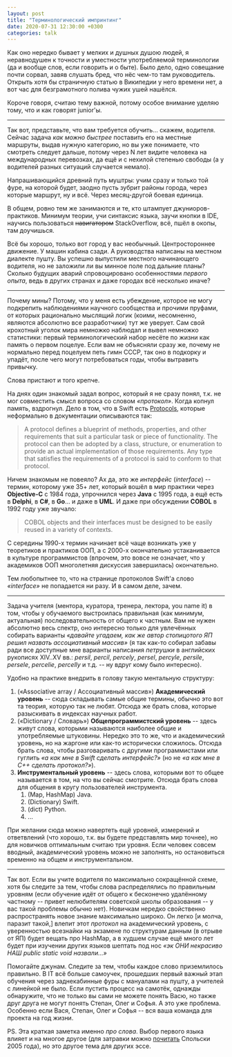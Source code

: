 ```yaml
---
layout: post
title: "Терминологический импринтинг"
date: 2020-07-31 12:30:00 +0300
categories: talk
---
```


Как оно нередко бывает у мелких и душных душою людей, я неравнодушен к точности и уместности употребляемой терминологии (да и вообще слов, если говорить и о быте). Было дело, одно совещание почти сорвал, завяв слушать бред, что нёс чем-то там руководитель. Открыть хотя бы страничную статью в Википедии у него времени нет, а вот час для безграмотного полива чужих ушей нашёлся.

Короче говоря, считаю тему важной, потому особое внимание уделяю тому, что и как говорят junior'ы.

---

Так вот, представьте, что вам требуется обучить... скажем, водителя. Сейчас задача *как можно быстрее* поставить его на местные маршруты, выдав нужную категорию, но вы уже понимаете, что смотреть следует дальше, потому через N лет видите человека на международных перевозках, да ещё и с нехилой степенью свободы (а у водителей разных ситуаций случается немало).

Напрашивающийся древний путь муштры: учим сразу и только той фуре, на которой будет, заодно пусть зубрит районы города, через которые маршрут, ну и всё. Через месяц-другой боевая единица.

В общем, ровно тем же занимаются и те, кто штампует джуниоров-практиков. Минимум теории, учи синтаксис языка, заучи кнопки в IDE, научись пользоваться <del>навигатором</del> StackOverflow, всё, пшёл в окопы, там доучишься.

Всё бы хорошо, только вот город у вас необычный. Центростороннее движение. У машин кабина сзади. А руководства написаны на местном диалекте пушту. Вы успешно выпустили местного начинающего водителя, но не заложили ли вы минное поле под дальние планы? Сколько будущих аварий спровоцировано особенностями *первого опыта*, ведь в других странах и даже городах всё несколько иначе?

---

Почему мины? Потому, что у меня есть убеждение, которое не могу подкрепить наблюдениями научного сообщества и прочими пруфами, от которых рационально мыслящий логик (коими, несомненно, являются абсолютно все разработчики) тут же уверует. Cам свой крохотный уголок мира немножко наблюдал и вывел немножко статистики: первый терминологический набор несёте по жизни как память о первом поцелуе. Если вам не объясняли сразу же, почему не нормально перед поцелуем петь гимн СССР, так оно в подкорку и упадёт, после чего могут потребоваться годы, чтобы вытравить привычку.

Слова пристают и того крепче.

На днях один знакомый задал вопрос, который я не сразу понял, т.к. не мог совместить смысл вопроса со словом *«протокол»*. Когда копнул память, вздрогнул. Дело в том, что в Swift есть [Protocols](https://docs.swift.org/swift-book/LanguageGuide/Protocols.html), которые неформально в документации описываются так:
> A protocol defines a blueprint of methods, properties, and other requirements that suit a particular task or piece of functionality. The protocol can then be adopted by a class, structure, or enumeration to provide an actual implementation of those requirements. Any type that satisfies the requirements of a protocol is said to conform to that protocol.

Ничем знакомым не повеяло? Ах да, это же *интерфейс* (*interface*) -- термин, которому уже 35+ лет, который вошёл в мир практики через **Objective-C** с 1984 года, упрочнился через **Java** с 1995 года, а ещё есть в **Delphi**, в **C\#**, в **Go**... и даже в **UML**. И даже при обсуждении **COBOL** в 1992 году уже звучало:
> COBOL objects and their interfaces must be designed to be easily reused in a variety of contexts.

С середины 1990-х термин начинает всё чаще возникать уже у теоретиков и практиков ООП, а с 2000-х окончательно устаканивается в культуре программистов (впрочем, это вовсе не означает, что у академиков ООП многолетняя дискуссия завершилась) окончательно.

Тем любопытнее то, что на странице протоколов Swift'а слово *«interface»* не попадается ни разу. И в самом деле, зачем.

---

Задача учителя (ментора, куратора, тренера, лектора, you name it) в том, чтобы у обучаемого выстроилась правильная (как минимум, актуальная) последовательность от общего к частным. Вам не нужен абсолютно весь спектр, оно интересно только для увлечённых собирать варианты *«давайте угадаем, как же автор стопицотого ЯП решил назвать ассоциативный массив»* (я так как-то собирал забавы ради все доступные мне варианты написания *петрушки* в английских рукописях XIV..XV вв.: *persil*, *percil*, *percely*, *persel*, *percyle*, *persile*, *persele*, *percelie*, *percelly* и т.д. -- ну вдруг кому было интересно).

Удобно на практике внедрить в голову такую ментальную структуру:
1. («Associative array / Ассоциативный массив») **Академический уровень** -- сюда складывать самые общие термины, обычно это вот та теория, которую так не любят. Отсюда же брать слова, которые разыскивать в индексах научных работ.
2. («Dictionary / Словарь») **Общепрограммистский уровень** -- здесь живут слова, которыми называются наиболее общие и употребляемые штуковины. Нередко это то же, что и академический уровень, но на жаргоне или как-то исторически сложилось. Отсюда брать слова, чтобы разговаривать с другими программистами или гуглить *«а как мне в Swift сделать интерфейс?»* (но не *«а как мне в C++ сделать протокол?»*).
3. **Инструментальный уровень** -- здесь слова, которыми вот то общее называется в том, на что вы сейчас смотрите. Отсюда брать слова для общения в кругу пользователей инструмента.
    1. (Map, HashMap) Java.
    2. (Dictionary) Swift.
    3. (dict) Python.
    4. ...

При желании сюда можно навертеть ещё уровней, измерений и ответвлений (что хорошо, т.к. вы будете представлять мир точнее), но для новичков оптимальным считаю три уровня. Если человек совсем вводный, академический уровень можно не заполнять, но остановиться временно на общем и инструментальном.

---

Так вот. Если вы учите водителя по максимально сокращённой схеме, хотя бы следите за тем, чтобы слова распределялись по правильным уровням (если обучение идёт от общего к бесконечно удалённому частному -- привет нелюбителям советской школы образования -- у вас такой проблемы обычно нет). Новичкам нередко свойственно распространять новое знание максимально широко. Он легко [и молча, паразит такой,] влепит этот *протокол* на академический уровень, с уверенностью всезнайки на экзамене по структурам данным (в отрыве от ЯП) будет вещать про HashMap, а в худшем случае ещё много лет будет при изучении других языков шептать под нос *«эк ОНИ некрасиво НАШ public static void назвали...»*

Помогайте джунам. Следите за тем, чтобы каждое слово приземлилось правильно. В IT всё больше самоучек, прошедших первый важный этап обучения через заднекабинные фуры с мануалами на пушту, а учителей с линейкой не было. Если пустить процесс на самотёк, однажды обнаружите, что не только вы сами не можете понять Васю, но также друг друга не могут понять Степан, Олег и Софья. А это уже проблема. Особенно если Вася, Степан, Олег и Софья -- вся ваша команда для проекта на год жизни.

PS. Эта краткая заметка именно *про слова*. Выбор первого языка влияет и на многое другое (для затравки можно [почитать](https://www.joelonsoftware.com/2005/12/29/the-perils-of-javaschools-2/) Спольски 2005 года), но это другое тема для других эссе.
